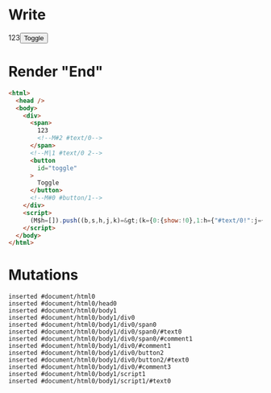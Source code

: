 # Write
  <div><span>123<!M#2 #text/0></span><!M|1 #text/0 2><button id=toggle>Toggle</button><!M#0 #button/1></div><script>(M$h=[]).push((b,s,h,j,k)=>(k={0:{show:!0},1:h={"#text/0!":j={},"#text/0(":b("packages/translator/src/__tests__/fixtures/context-tag-in-if/template.marko_2_renderer")},2:j},j._=h,k),[0,"packages/translator/src/__tests__/fixtures/context-tag-in-if/template.marko_0_show",])</script>


# Render "End"
```html
<html>
  <head />
  <body>
    <div>
      <span>
        123
        <!--M#2 #text/0-->
      </span>
      <!--M|1 #text/0 2-->
      <button
        id="toggle"
      >
        Toggle
      </button>
      <!--M#0 #button/1-->
    </div>
    <script>
      (M$h=[]).push((b,s,h,j,k)=&gt;(k={0:{show:!0},1:h={"#text/0!":j={},"#text/0(":b("packages/translator/src/__tests__/fixtures/context-tag-in-if/template.marko_2_renderer")},2:j},j._=h,k),[0,"packages/translator/src/__tests__/fixtures/context-tag-in-if/template.marko_0_show",])
    </script>
  </body>
</html>
```

# Mutations
```
inserted #document/html0
inserted #document/html0/head0
inserted #document/html0/body1
inserted #document/html0/body1/div0
inserted #document/html0/body1/div0/span0
inserted #document/html0/body1/div0/span0/#text0
inserted #document/html0/body1/div0/span0/#comment1
inserted #document/html0/body1/div0/#comment1
inserted #document/html0/body1/div0/button2
inserted #document/html0/body1/div0/button2/#text0
inserted #document/html0/body1/div0/#comment3
inserted #document/html0/body1/script1
inserted #document/html0/body1/script1/#text0
```